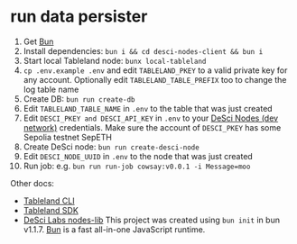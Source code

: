 # run data persister

1. Get [Bun](https://bun.sh/docs/installation)
2. Install dependencies: `bun i && cd desci-nodes-client && bun i`
3. Start local Tableland node: `bunx local-tableland`
4. `cp .env.example .env` and edit `TABLELAND_PKEY` to a valid private key for any account. Optionally edit `TABLELAND_TABLE_PREFIX` too to change the log table name
5. Create DB: `bun run create-db`
6. Edit `TABLELAND_TABLE_NAME` in `.env` to the table that was just created
7. Edit `DESCI_PKEY and DESCI_API_KEY` in `.env` to your [DeSci Nodes (dev network)](https://nodes-dev.desci.com) credentials. Make sure the account of `DESCI_PKEY` has some Sepolia testnet SepETH
8. Create DeSci node: `bun run create-desci-node`
9. Edit `DESCI_NODE_UUID` in `.env` to the node that was just created
10. Run job: e.g. `bun run run-job cowsay:v0.0.1 -i Message=moo`

Other docs:
- [Tableland CLI](https://docs.tableland.xyz/quickstarts/cli-quickstart#4-write-data)
- [Tableland SDK](https://docs.tableland.xyz/quickstarts/sdk-quickstart)
- [DeSci Labs nodes-lib](https://github.com/desci-labs/nodes/tree/develop/nodes-lib)
This project was created using `bun init` in bun v1.1.7. [Bun](https://bun.sh) is a fast all-in-one JavaScript runtime.
